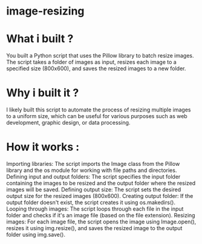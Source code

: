 # image-resizing
# What i built ?
You built a Python script that uses the Pillow library to batch resize images. The script takes a folder of images as input, resizes each image to a specified size (800x600), and saves the resized images to a new folder.

# Why i built it ?
I likely built this script to automate the process of resizing multiple images to a uniform size, which can be useful for various purposes such as web development, graphic design, or data processing.

# How it works :
Importing libraries: The script imports the Image class from the Pillow library and the os module for working with file paths and directories.
Defining input and output folders: The script specifies the input folder containing the images to be resized and the output folder where the resized images will be saved.
Defining output size: The script sets the desired output size for the resized images (800x600).
Creating output folder: If the output folder doesn't exist, the script creates it using os.makedirs().
Looping through images: The script loops through each file in the input folder and checks if it's an image file (based on the file extension).
Resizing images: For each image file, the script opens the image using Image.open(), resizes it using img.resize(), and saves the resized image to the output folder using img.save().
